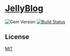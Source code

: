 # [JellyBlog](https://nichenjie.com)

![Gem Version](https://img.shields.io/gem/v/jekyll.svg)
[![Build Status](https://travis-ci.com/jellycsc/JellyBlog-Travis-CI.svg?branch=master)](https://travis-ci.com/jellycsc/JellyBlog-Travis-CI)

## License
[MIT](LICENSE)
